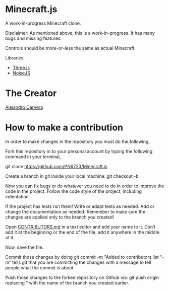 # Minecraft.js
A work-in-progress Minecraft clone. 

Disclaimer: As mentioned above, this is a work-in-progress. It has many bugs and missing features.

Controls should be more-or-less the same as actual Minecraft.

Libraries:
* [Three.js](https://github.com/mrdoob/three.js/)
* [NoiseJS](https://github.com/josephg/noisejs)

# The Creator

[Alejandro Cervera](https://github.com/PN6723)

# How to make a contribution

In order to make changes in the repository you must do the following,

Fork this repository in to your personal account by typing the following command in your terminal, 

git clone https://github.com/PN6723/Minecraft.js

Create a branch in git inside your local machine: git checkout -b

Now you can fix bugs or do whatever you need to do in order to improve the code in the project. Follow the code style of the project, including indentation.

If the project has tests run them! Write or adapt tests as needed. Add or change the documentation as needed. Remember to make sure the changes are applied only to the branch you created!

Open [CONTRIBUTORS.md](https://github.com/PN6723/Minecraft.js/blob/master/CONTRIBUTORS.md) in a text editor and add your name to it. Don’t add it at the beginning or the end of the file, add it anywhere in the middle of it.

Now, save the file.

Commit those changes by doing git commit -m "Added to contributors list “-m” tells git that you are committing the changes with a message to tell people what the commit is about.

Push those changes to the forked repository on Github via: git push origin replacing “ with the name of the branch you created earlier.
